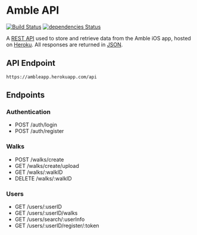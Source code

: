# Amble API

[![Build Status](https://travis-ci.org/jonomuller/Amble-API.svg?branch=master)](https://travis-ci.org/jonomuller/Amble-API)
[![dependencies Status](https://david-dm.org/jonomuller/Amble-API/status.svg)](https://david-dm.org/jonomuller/Amble-API)

A [REST API](https://en.wikipedia.org/wiki/Representational_state_transfer) used to store and retrieve data from the Amble iOS app, hosted on [Heroku](https://www.heroku.com). All responses are returned in [JSON](http://www.json.org).

## API Endpoint

```
https://ambleapp.herokuapp.com/api
```

## Endpoints

### Authentication

- POST /auth/login
- POST /auth/register

### Walks

- POST /walks/create
- GET /walks/create/upload
- GET /walks/:walkID
- DELETE /walks/:walkID

### Users

- GET /users/:userID
- GET /users/:userID/walks
- GET /users/search/:userInfo
- GET /users/:userID/register/:token